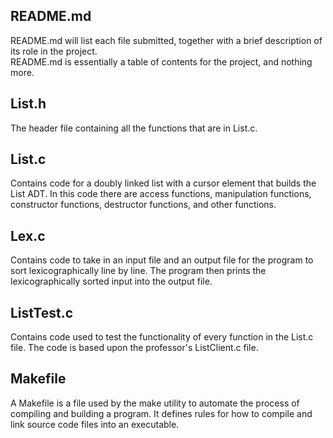 ## README.md  
README.md will list each file submitted, together with a brief description of its role in the project.  
README.md is essentially a table of contents for the project, and nothing more.  

## List.h  
The header file containing all the functions that are in List.c.  

## List.c  
Contains code for a doubly linked list with a cursor element that builds the List ADT. In this code there are access functions, manipulation functions, constructor functions, destructor functions, and other functions.  

## Lex.c  
Contains code to take in an input file and an output file for the program to sort lexicographically line by line. The program then prints the lexicographically sorted input into the output file.

## ListTest.c  
Contains code used to test the functionality of every function in the List.c file. The code is based upon the professor's ListClient.c file.  

## Makefile  
A Makefile is a file used by the make utility to automate the process of compiling and building a program. It defines rules for how to compile and link source code files into an executable. 
